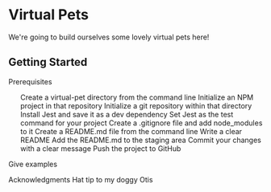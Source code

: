 <h1> Virtual Pets</h1>
We're going to build ourselves some lovely virtual pets here!

<h2> Getting Started </h2>

<p>Prerequisites
<ul>
Create a virtual-pet directory from the command line
Initialize an NPM project in that repository
Initialize a git repository within that directory
Install Jest and save it as a dev dependency
Set Jest as the test command for your project
Create a .gitignore file and add node_modules to it
Create a README.md file from the command line
Write a clear README
Add the README.md to the staging area
Commit your changes with a clear message
Push the project to GitHub 
</ul></p>

Give examples


Acknowledgments
Hat tip to my doggy Otis 